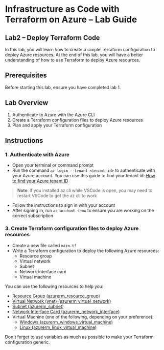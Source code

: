 # Infrastructure as Code with Terraform on Azure – Lab Guide

## Lab2 – Deploy Terraform Code
In this lab, you will learn how to create a simple Terraform configuration to deploy Azure resources. At the end of this lab, you will have a better understanding of how to use Terraform to deploy Azure resources.

## Prerequisites
Before starting this lab, ensure you have completed lab 1.

## Lab Overview
1. Authenticate to Azure with the Azure CLI
2. Create a Terraform configuration files to deploy Azure resources
3. Plan and apply your Terraform configuration

## Instructions

### 1. Authenticate with Azure
- Open your terminal or command prompt
- Run the command ```az login --tenant <tenant id>``` to authenticate with your Azure account. You can use this guide to find your tenant id: [How to find your Azure tenant ID](https://learn.microsoft.com/en-us/entra/fundamentals/how-to-find-tenant#find-tenant-id-through-the-azure-portal)
>**Note**: If you installed az cli while VSCode is open, you may need to restart VSCode to get the az cli to work
- Follow the instructions to sign in with your account
- After signing in, run ```az account show``` to ensure you are working on the correct subscription



### 3. Create Terraform configuration files to deploy Azure resources
- Create a new file called `main.tf`
- Write a Terraform configuration to deploy the following Azure resources:
  - Resource group
  - Virtual network
  - Subnet
  - Network interface card
  - Virtual machine

You can use the following resources to help you:

   - [Resource Group (azurerm_resource_group)](https://registry.terraform.io/providers/hashicorp/azurerm/latest/docs/resources/resource_group)
   - [Virtual Network (vnet) (azurerm_virtual_network)](https://registry.terraform.io/providers/hashicorp/azurerm/latest/docs/resources/virtual_network)
   - [Subnet (azurerm_subnet)](https://registry.terraform.io/providers/hashicorp/azurerm/latest/docs/resources/subnet)
   - [Network Interface Card (azurerm_network_interface)](https://registry.terraform.io/providers/hashicorp/azurerm/latest/docs/resources/network_interface)
  - Virtual Machine (one of the following, depending on your preference):
    - [Windows (azurerm_windows_virtual_machine)](https://registry.terraform.io/providers/hashicorp/azurerm/latest/docs/resources/windows_virtual_machine)
    - [Linux (azurerm_linux_virtual_machine)](https://registry.terraform.io/providers/hashicorp/azurerm/latest/docs/resources/linux_virtual_machine)

Don't forget to use variables as much as possible to make your Terraform configuration generic.